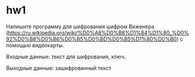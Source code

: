 # hw1
 Напишите программу для шифрования шифром Виженера (https://ru.wikipedia.org/wiki/%D0%A8%D0%B8%D1%84%D1%80_%D0%92%D0%B8%D0%B6%D0%B5%D0%BD%D0%B5%D1%80%D0%B0) с помощью видеокарты.

Входные данные:
текст для шифрования, ключ.

Выходные данные:
зашифрованный текст

